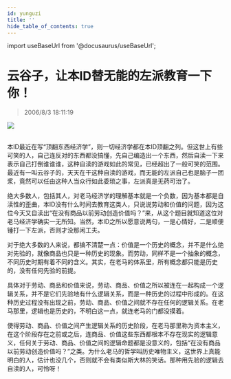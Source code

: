 ```yaml
---
id: yunguzi
title: ''
hide_table_of_contents: true
---
```


import useBaseUrl from '@docusaurus/useBaseUrl';

# 云谷子，让本ID替无能的左派教育一下你！

> 2006/8/3 18:11:19

<div style={{textAlign: 'center'}}>
<img src={useBaseUrl('https://crustipfs.info/ipfs/QmXSnds2BF97yuZwYAMLwrpjQcuPcm22WGsFmBJfWFTEUM/economics/yunguzi/1.jpeg')} /><br/><br/>
</div>

本ID最近在写“顶翻东西经济学”，则一切经济学都在本ID顶翻之列。但这世上有些可笑的人，自己连反对的东西都没搞懂，先自己编造出一个东西，然后自渎一下来表示自己打倒谁谁谁，这种自渎的游戏如此的常见，已经超出了一般可笑的范围。最近有一叫云谷子的，天天在干这种自渎的游戏，而无能的左派自己也是脑子一团浆，竟然可以任由这种人当众行如此委琐之事，左派真是无药可治了。
 
绝大多数人，包括其人，对老马经济学的理解基本就是一个负数，因为基本都是自渎性的歪曲，本ID没有什么时间去教育这类人，只说说劳动和价值的问题，因为这位今天又自渎出“在没有商品以前劳动创造价值吗？”来，从这个题目就知道这位对老马经济学确实一无所知。当然，本ID之所以愿意说两句，一是心情好，二是顺便锤打一下左派，否则才没那闲工夫。
 
对于绝大多数的人来说，都搞不清楚一点：价值是一个历史的概念，并不是什么绝对先验的，就像商品也只是一种历史的现象。而劳动，同样不是一个抽象的概念，不同历史时期有着不同的含义。其实，在老马的体系里，所有概念都只能是历史的，没有任何先验的前提。
 
具体对于劳动、商品和价值来说，劳动、商品、价值之所以被连在一起构成一个逻辑关系，并不是它们先验地有什么逻辑关系，而是一种历史的过程中形成的。在这种历史过程没有出现之前，劳动、商品、价值之间就不存在任何的逻辑关系。在老马那里，逻辑也是历史的，不明白这一点，就连老马的门都没摸着。
 
使得劳动、商品、价值之间产生逻辑关系的历史阶段，在老马那里称为资本主义，在这个阶段存在之前或之后，连商品、价值这些东西都根本不存在现实的逻辑意义，任何关于劳动、商品、价值之间的逻辑命题都是没意义的，包括“在没有商品以前劳动创造价值吗？”之类。为什么老马的哲学叫历史唯物主义，这世界上真能明白的人，估计也没几个，否则就不会有类似斯大林的笑话。那种用先验的逻辑去自渎的人，可怜呀！